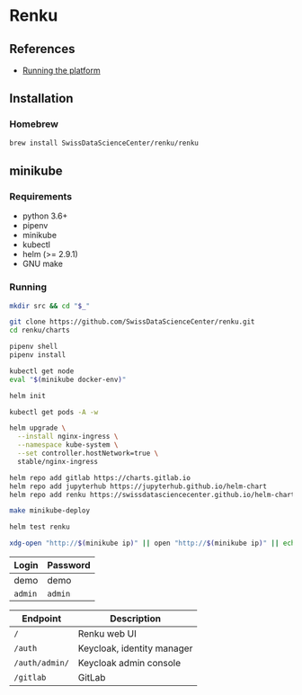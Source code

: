 # Renku

## References

- [Running the platform](https://renku.readthedocs.io/en/latest/developer/setup.html)

## Installation

### Homebrew

```sh
brew install SwissDataScienceCenter/renku/renku
```

## minikube

### Requirements

- python 3.6+
- pipenv
- minikube
- kubectl
- helm (>= 2.9.1)
- GNU make

### Running

```sh
mkdir src && cd "$_"

git clone https://github.com/SwissDataScienceCenter/renku.git
cd renku/charts
```

```sh
pipenv shell
pipenv install
```

```sh
kubectl get node
eval "$(minikube docker-env)"
```

```sh
helm init
```

```sh
kubectl get pods -A -w
```

```sh
helm upgrade \
  --install nginx-ingress \
  --namespace kube-system \
  --set controller.hostNetwork=true \
  stable/nginx-ingress
```

```sh
helm repo add gitlab https://charts.gitlab.io
helm repo add jupyterhub https://jupyterhub.github.io/helm-chart
helm repo add renku https://swissdatasciencecenter.github.io/helm-charts
```

```sh
make minikube-deploy
```

```sh
helm test renku
```

```sh
xdg-open "http://$(minikube ip)" || open "http://$(minikube ip)" || echo -e "[INFO]\thttp://$(minikube ip)"
```

| Login | Password |
| --- | --- |
| demo | demo |
| `admin` | `admin` |

| Endpoint | Description |
| --- | --- |
| `/` | Renku web UI |
| `/auth` | Keycloak, identity manager |
| `/auth/admin/` | Keycloak admin console |
| `/gitlab` | GitLab |
